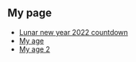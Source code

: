 ## My page

- [Lunar new year 2022 countdown](https://www.hnisme.xyz/lunar-new-year)
- [My age](https://www.hnisme.xyz/age)
- [My age 2](https://www.hnisme.xyz/age-2)
